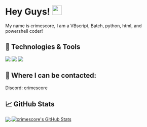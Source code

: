 # Hey Guys! <img src="https://raw.githubusercontent.com/MartinHeinz/MartinHeinz/master/wave.gif" width="30px">

My name is crimescore, I am a VBscript, Batch, python, html, and powershell coder!


## 🔧 Technologies & Tools
![](https://img.shields.io/badge/Code-Batch-informational?style=flat&logo=batch&logoColor=white&color=2bbc8a)
![](https://img.shields.io/badge/Code-Python-informational?style=flat&logo=python&logoColor=white&color=2bbc8a)
![](https://img.shields.io/badge/Code-VBScript-informational?style=flat&logo=VBscript&logoColor=white&color=2bbc8a)

## 📙 **Where I can be contacted:**<br>
Discord: crimescore

## &#x1f4c8; GitHub Stats

<a href="https://github.com/crimescore/">
  <img align="center" src="https://github-readme-stats.vercel.app/api/top-langs/?username=crimescore&hide=java,html&title_color=ffffff&text_color=c9cacc&icon_color=2bbc8a&bg_color=1d1f21" />
</a>
<a href="https://github.com/crimescore/">
  <img align="center" src="https://github-readme-stats.vercel.app/api?username=crimescore&show_icons=true&line_height=27&count_private=true&title_color=ffffff&text_color=c9cacc&icon_color=2bbc8a&bg_color=1d1f21" alt="crimescore's GitHub Stats" />
</a>


<!-- links to social media icons -->

<!-- icons with padding -->

[1.1]: http://i.imgur.com/tXSoThF.png (twitter icon with padding)
[2.1]: http://i.imgur.com/0o48UoR.png (github icon with padding)

<!-- icons without padding -->

[1.2]: http://i.imgur.com/wWzX9uB.png (twitter icon without padding)
[2.2]: http://i.imgur.com/9I6NRUm.png (github icon without padding)
[3.2]: https://raw.githubusercontent.com/MartinHeinz/MartinHeinz/master/linkedin-3-16.png (LinkedIn icon without padding)

<!-- links to your social media accounts -->

[1]: https://github.com/crimescore
